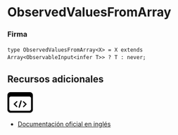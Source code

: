 # ObservedValuesFromArray

### Firma

`type ObservedValuesFromArray<X> = X extends Array<ObservableInput<infer T>> ? T : never;`

## Recursos adicionales

<a target="_blank" href="https://github.com/ReactiveX/rxjs/blob/6.5.5/src/internal/types.ts#L102-L103">
<img src="assets/icons/source-code.png" alt="Source code">
</a>
</div>

- <a target="_blank" href="https://rxjs.dev/api/index/type-alias/ObservedValuesFromArray">Documentación oficial en inglés</a>
